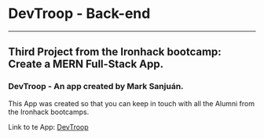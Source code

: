 # DevTroop - Back-end
---

## Third Project from the Ironhack bootcamp: Create a MERN Full-Stack App.

### DevTroop - An app created by Mark Sanjuán.
This App was created so that you can keep in touch with all the Alumni from the Ironhack bootcamps.

Link to te App: [DevTroop](https://devtroop.netlify.app)
